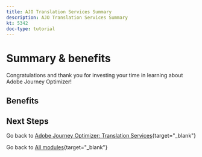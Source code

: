 ```yaml
---
title: AJO Translation Services Summary
description: AJO Translation Services Summary
kt: 5342
doc-type: tutorial
---
```

# Summary & benefits

Congratulations and thank you for investing your time in learning about Adobe Journey Optimizer! 

## Benefits

## Next Steps

Go back to [Adobe Journey Optimizer: Translation Services](./ajotranslationsvcs.md){target="_blank"}

Go back to [All modules](./../../../../overview.md){target="_blank"}